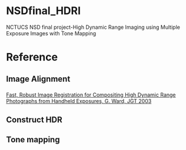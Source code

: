 # NSDfinal_HDRI
NCTUCS NSD final project-High Dynamic Range Imaging using Multiple Exposure Images with Tone Mapping

# Reference

## Image Alignment

### 
[Fast, Robust Image Registration for Compositing High Dynamic Range Photographs from Handheld Exposures, G. Ward, JGT 2003](http://www.anyhere.com/gward/papers/jgtpap2.pdf)

## Construct HDR

## Tone mapping
